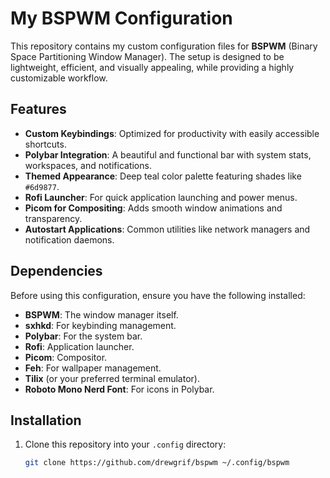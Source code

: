 # My BSPWM Configuration

This repository contains my custom configuration files for **BSPWM** (Binary Space Partitioning Window Manager). The setup is designed to be lightweight, efficient, and visually appealing, while providing a highly customizable workflow.

## Features

- **Custom Keybindings**: Optimized for productivity with easily accessible shortcuts.
- **Polybar Integration**: A beautiful and functional bar with system stats, workspaces, and notifications.
- **Themed Appearance**: Deep teal color palette featuring shades like `#6d9877`.
- **Rofi Launcher**: For quick application launching and power menus.
- **Picom for Compositing**: Adds smooth window animations and transparency.
- **Autostart Applications**: Common utilities like network managers and notification daemons.

## Dependencies

Before using this configuration, ensure you have the following installed:

- **BSPWM**: The window manager itself.
- **sxhkd**: For keybinding management.
- **Polybar**: For the system bar.
- **Rofi**: Application launcher.
- **Picom**: Compositor.
- **Feh**: For wallpaper management.
- **Tilix** (or your preferred terminal emulator).
- **Roboto Mono Nerd Font**: For icons in Polybar.

## Installation

1. Clone this repository into your `.config` directory:
   ```bash
   git clone https://github.com/drewgrif/bspwm ~/.config/bspwm
